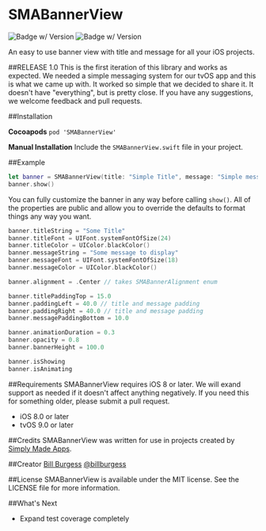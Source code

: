 SMABannerView
=====================================
![Badge w/ Version](https://cocoapod-badges.herokuapp.com/v/SMABannerView/badge.png)
![Badge w/ Version](https://cocoapod-badges.herokuapp.com/p/SMABannerView/badge.png)

An easy to use banner view with title and message for all your iOS projects.

##RELEASE 1.0
This is the first iteration of this library and works as expected. We needed a simple messaging system for our tvOS app and this is what we came up with. It worked so simple that we decided to share it. It doesn't have "everything", but is pretty close. If you have any suggestions, we welcome feedback and pull requests.

##Installation

**Cocoapods**
`pod 'SMABannerView'`

**Manual Installation**
Include the `SMABannerView.swift` file in your project.

##Example
``` swift
let banner = SMABannerView(title: "Simple Title", message: "Simple message to display", view: self.view)
banner.show()
```
You can fully customize the banner in any way before calling `show()`. All of the properties are public and allow you to override the defaults to format things any way you want.

``` swift
banner.titleString = "Some Title"
banner.titleFont = UIFont.systemFontOfSize(24)
banner.titleColor = UIColor.blackColor()
banner.messageString = "Some message to display"
banner.messageFont = UIFont.systemFontOfSize(18)
banner.messageColor = UIColor.blackColor()

banner.alignment = .Center // takes SMABannerAlignment enum

banner.titlePaddingTop = 15.0
banner.paddingLeft = 40.0 // title and message padding
banner.paddingRight = 40.0 // title and message padding
banner.messagePaddingBottom = 10.0

banner.animationDuration = 0.3
banner.opacity = 0.8
banner.bannerHeight = 100.0

banner.isShowing
banner.isAnimating
```

##Requirements
SMABannerView requires iOS 8 or later. We will exand support as needed if it doesn't affect anything negatively. If you need this for something older, please submit a pull request.
* iOS 8.0 or later
* tvOS 9.0 or later

##Credits
SMABannerView was written for use in projects created by [Simply Made Apps](https://www.simpleinout.com).

##Creator
[Bill Burgess](https://github.com/billburgess) [@billburgess](https://twitter.com/billburgess)

##License
SMABannerView is available under the MIT license. See the LICENSE file for more information.

##What's Next
* Expand test coverage completely
